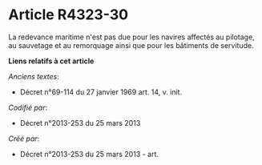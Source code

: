 # Article R4323-30

La redevance maritime n'est pas due pour les navires affectés au pilotage, au sauvetage et au remorquage ainsi que pour les
bâtiments de servitude.

**Liens relatifs à cet article**

_Anciens textes_:

  - Décret n°69-114 du 27 janvier 1969 art. 14, v. init.

_Codifié par_:

  - Décret n°2013-253 du 25 mars 2013

_Créé par_:

  - Décret n°2013-253 du 25 mars 2013 - art.
